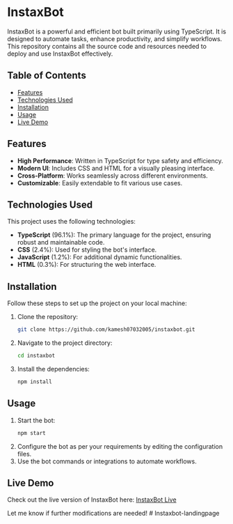 


# InstaxBot

InstaxBot is a powerful and efficient bot built primarily using TypeScript. It is designed to automate tasks, enhance productivity, and simplify workflows. This repository contains all the source code and resources needed to deploy and use InstaxBot effectively.

## Table of Contents

- [Features](#features)
- [Technologies Used](#technologies-used)
- [Installation](#installation)
- [Usage](#usage)
- [Live Demo](#live-demo)

## Features

- **High Performance**: Written in TypeScript for type safety and efficiency.
- **Modern UI**: Includes CSS and HTML for a visually pleasing interface.
- **Cross-Platform**: Works seamlessly across different environments.
- **Customizable**: Easily extendable to fit various use cases.

## Technologies Used

This project uses the following technologies:

- **TypeScript** (96.1%): The primary language for the project, ensuring robust and maintainable code.
- **CSS** (2.4%): Used for styling the bot's interface.
- **JavaScript** (1.2%): For additional dynamic functionalities.
- **HTML** (0.3%): For structuring the web interface.

## Installation

Follow these steps to set up the project on your local machine:

1. Clone the repository:
   ```bash
   git clone https://github.com/kamesh07032005/instaxbot.git
   ```
2. Navigate to the project directory:
   ```bash
   cd instaxbot
   ```
3. Install the dependencies:
   ```bash
   npm install
   ```

## Usage

1. Start the bot:
   ```bash
   npm start
   ```
2. Configure the bot as per your requirements by editing the configuration files.
3. Use the bot commands or integrations to automate workflows.

## Live Demo

Check out the live version of InstaxBot here: [InstaxBot Live](https://instaxbot.netlify.app/)

Let me know if further modifications are needed!
#   I n s t a x b o t - l a n d i n g p a g e 
 
 
